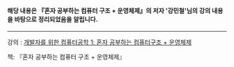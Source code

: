 #### 해당 내용은 『혼자 공부하는 컴퓨터 구조 + 운영체제』의 저자 '강민철'님의 강의 내용을 바탕으로 정리되었음을 알립니다.
---
강의 : [개발자를 위한 컴퓨터공학 1: 혼자 공부하는 컴퓨터구조 + 운영체제](https://www.inflearn.com/course/%ED%98%BC%EC%9E%90-%EA%B3%B5%EB%B6%80%ED%95%98%EB%8A%94-%EC%BB%B4%ED%93%A8%ED%84%B0%EA%B5%AC%EC%A1%B0-%EC%9A%B4%EC%98%81%EC%B2%B4%EC%A0%9C?gad_source=1&gclid=CjwKCAiAlJKuBhAdEiwAnZb7lSCvse2hENP404qeqFP6LRw7a9NWwesSp0637ZrtykQARRsYpPrlVhoCCgcQAvD_BwE)   

책: 『혼자 공부하는 컴퓨터 구조 + 운영체제』
